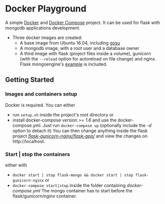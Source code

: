 # Docker Playground
A simple [Docker](https://www.docker.com "Docker") and [Docker Compose](https://docs.docker.com/compose/ "Docker Compose") project. It can be used for flask with mongodb applications development.
* Three docker images are created:
  * A base image from Ubuntu 16.04, including [gosu](https://github.com/tianon/gosu "gosu") 
  * A mongodb image, with a root user and a database owner
  * A third image with flask (project files inside a volume), gunicorn (with the `--reload` option for autoreload on file change)  and nginx. Flask mongoengine's [example](https://github.com/MongoEngine/flask-mongoengine/tree/master/examples) is included.

## Getting Started
### Images and containers setup
Docker is required. You can either 
* run `setup.sh` inside the project's root directory or 
* install docker-compose *version >= 1.6* and use the docker-compose.yml. Just run `docker-compose up` (optionally include the *-d* option to detach it)
You can then change anything inside the flask project [*flask-gunicorn-nginx/flask-app/*](./flask-gunicorn-nginx/flask-app) and view the changes on http://localhost.

### Start | stop the containers
either with
* `docker start | stop flask-mongo && docker start | stop flask-gunicorn-nginx` or
* `docker-compose start|stop` inside the folder containing *docker-compose.yml*
The mongo container has to start before the flask/gunicorn/nginx container.
